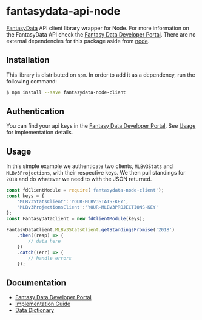 # fantasydata-api-node
[FantasyData](https://fantasydata.com) API client library wrapper for Node. For more information on the FantasyData API check the [Fantasy Data Developer Portal](https://developer.fantasydata.com/?developer-portal). There are no external dependencies for this package aside from [node](https://nodejs.org/).

## Installation
This library is distributed on `npm`. In order to add it as a dependency, run the following command:

``` sh
$ npm install --save fantasydata-node-client
```

## Authentication
You can find your api keys in the [Fantasy Data Developer Portal](https://developer.fantasydata.com/developer). See [Usage](#usage) for implementation details.

## Usage
In this simple example we authenticate two clients, `MLBv3Stats` and `MLBv3Projections`, with their respective keys. We then pull standings for `2018` and do whatever we need to with the JSON returned.
``` js
const fdClientModule = require('fantasydata-node-client');
const keys = {
    'MLBv3StatsClient':'YOUR-MLBV3STATS-KEY',
    'MLBv3ProjectionsClient':'YOUR-MLBV3PROJECTIONS-KEY'
};
const FantasyDataClient = new fdClientModule(keys);
    
FantasyDataClient.MLBv3StatsClient.getStandingsPromise('2018')
    .then((resp) => {
        // data here
    })
    .catch((err) => {
        // handle errors
    });
```

## Documentation
* [Fantasy Data Developer Portal](developer.fantasydata.com/?developer-portal)
* [Implementation Guide](https://fantasydata.com/resources/implementation-guide.aspx)
* [Data Dictionary](https://fantasydata.com/resources/data-dictionary.aspx)
